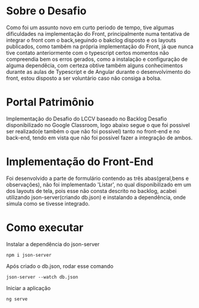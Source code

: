 # Sobre o Desafio 
Como foi um assunto novo em curto periodo de tempo, tive algumas dificuldades na implementação do Front, principalmente numa tentativa de integrar o front com o back,seguindo o bakclog disposto e os layouts publicados, como também na própria implementação do Front, já que nunca tive contato anteriormente com o typescript certos momentos não compreendia bem os erros gerados, como a instalação e configuração de alguma dependêcia, com certeza obtive também alguns conhecimentos durante as aulas de Typescript e de Angular durante o desenvolvimento do front, estou disposto a ser voluntário caso não consiga a bolsa.

# Portal Patrimônio
Implementação do Desafio do LCCV baseado no Backlog Desafio disponibilizado no Google Classroom, logo abaixo segue o que foi 
possivel ser realizado(e também o que não foi possivel) tanto no front-end e no back-end, tendo em vista que não foi possivel fazer a integração de ambos.

# Implementação do Front-End
Foi desenvolvido a parte de formulário contendo as três abas(geral,bens e observações), não foi implementado 'Listar', no qual disponibilizado em um dos layouts de tela, pois esse não consta descrito no backlog, acabei utilizando json-server(criando db.json) e instalando a dependência, onde simula como se tivesse integrado. 

# Como executar
Instalar a dependência do json-server
```
npm i json-server
```
Após criado o db.json, rodar esse comando
```
json-server --watch db.json
```
Iniciar a aplicação
```
ng serve
```

